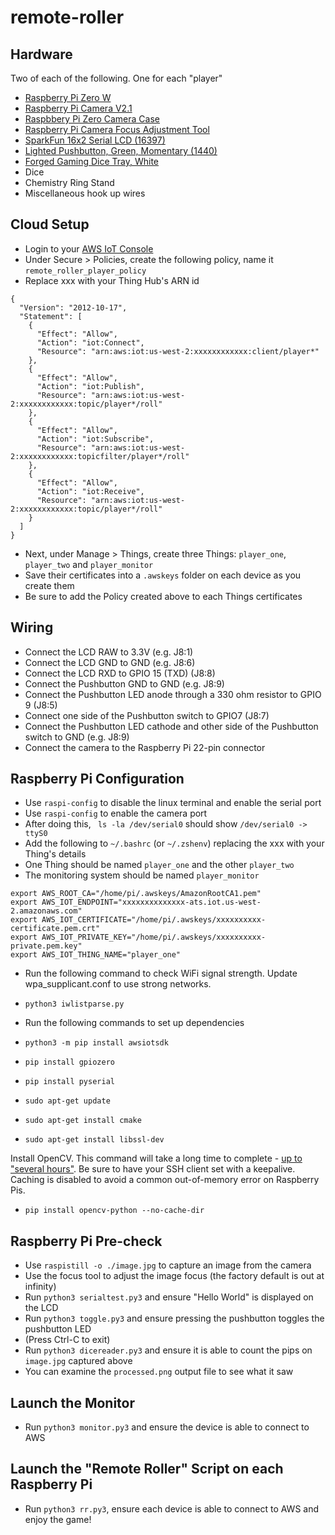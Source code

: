 # remote-roller

## Hardware

Two of each of the following. One for each "player"

- [Raspberry Pi Zero W](https://www.raspberrypi.org/products/raspberry-pi-zero-w/)
- [Raspberry Pi Camera V2.1](https://www.raspberrypi.org/products/camera-module-v2/)
- [Raspbbery Pi Zero Camera Case](https://www.raspberrypi.org/products/raspberry-pi-zero-case/)
- [Raspberry Pi Camera Focus Adjustment Tool](https://www.adafruit.com/product/3518)
- [SparkFun 16x2 Serial LCD (16397)](https://www.sparkfun.com/products/16397)
- [Lighted Pushbutton, Green, Momentary (1440)](https://www.adafruit.com/product/1440)
- [Forged Gaming Dice Tray, White](https://forgedgaming.com/products/copy-of-dice-arena-dice-rolling-tray-and-storage?variant=11773653712932)
- Dice
- Chemistry Ring Stand
- Miscellaneous hook up wires

## Cloud Setup

- Login to your [AWS IoT Console](https://us-west-2.console.aws.amazon.com/iot/home?region=us-west-2#/thinghub)
- Under Secure > Policies, create the following policy, name it `remote_roller_player_policy`
- Replace xxx with your Thing Hub's ARN id

```
{
  "Version": "2012-10-17",
  "Statement": [
    {
      "Effect": "Allow",
      "Action": "iot:Connect",
      "Resource": "arn:aws:iot:us-west-2:xxxxxxxxxxxx:client/player*"
    },
    {
      "Effect": "Allow",
      "Action": "iot:Publish",
      "Resource": "arn:aws:iot:us-west-2:xxxxxxxxxxxx:topic/player*/roll"
    },
    {
      "Effect": "Allow",
      "Action": "iot:Subscribe",
      "Resource": "arn:aws:iot:us-west-2:xxxxxxxxxxxx:topicfilter/player*/roll"
    },
    {
      "Effect": "Allow",
      "Action": "iot:Receive",
      "Resource": "arn:aws:iot:us-west-2:xxxxxxxxxxxx:topic/player*/roll"
    }
  ]
}
```

- Next, under Manage > Things, create three Things: `player_one`, `player_two` and `player_monitor`
- Save their certificates into a `.awskeys` folder on each device as you create them
- Be sure to add the Policy created above to each Things certificates

## Wiring

- Connect the LCD RAW to 3.3V (e.g. J8:1)
- Connect the LCD GND to GND (e.g. J8:6)
- Connect the LCD RXD to GPIO 15 (TXD) (J8:8)
- Connect the Pushbutton GND to GND (e.g. J8:9)
- Connect the Pushbutton LED anode through a 330 ohm resistor to GPIO 9 (J8:5)
- Connect one side of the Pushbutton switch to GPIO7 (J8:7)
- Connect the Pushbutton LED cathode and other side of the Pushbutton switch to GND (e.g. J8:9)
- Connect the camera to the Raspberry Pi 22-pin connector

## Raspberry Pi Configuration

- Use `raspi-config` to disable the linux terminal and enable the serial port
- Use `raspi-config` to enable the camera port
- After doing this, ` ls -la /dev/serial0` should show `/dev/serial0 -> ttyS0`
- Add the following to `~/.bashrc` (or `~/.zshenv`) replacing the xxx with your Thing's details
- One Thing should be named `player_one` and the other `player_two`
- The monitoring system should be named `player_monitor`

```
export AWS_ROOT_CA="/home/pi/.awskeys/AmazonRootCA1.pem"
export AWS_IOT_ENDPOINT="xxxxxxxxxxxxxx-ats.iot.us-west-2.amazonaws.com"
export AWS_IOT_CERTIFICATE="/home/pi/.awskeys/xxxxxxxxxx-certificate.pem.crt"
export AWS_IOT_PRIVATE_KEY="/home/pi/.awskeys/xxxxxxxxxx-private.pem.key"
export AWS_IOT_THING_NAME="player_one"

```
- Run the following command to check WiFi signal strength. Update wpa_supplicant.conf to use strong networks.
- `python3 iwlistparse.py`

- Run the following commands to set up dependencies
- `python3 -m pip install awsiotsdk`
- `pip install gpiozero`
- `pip install pyserial`
- `sudo apt-get update`
- `sudo apt-get install cmake`
- `sudo apt-get install libssl-dev`

Install OpenCV. This command will take a long time to complete - [up to "several hours"](https://pypi.org/project/opencv-python/). Be sure to have your SSH client set with a keepalive. Caching is disabled to avoid a common out-of-memory error on Raspberry Pis.

- `pip install opencv-python --no-cache-dir`

## Raspberry Pi Pre-check
- Use `raspistill -o ./image.jpg` to capture an image from the camera
- Use the focus tool to adjust the image focus (the factory default is out at infinity)
- Run `python3 serialtest.py3` and ensure "Hello World" is displayed on the LCD
- Run `python3 toggle.py3` and ensure pressing the pushbutton toggles the pushbutton LED
- (Press Ctrl-C to exit)
- Run `python3 dicereader.py3` and ensure it is able to count the pips on `image.jpg` captured above
- You can examine the `processed.png` output file to see what it saw

## Launch the Monitor
- Run `python3 monitor.py3` and ensure the device is able to connect to AWS

## Launch the "Remote Roller" Script on each Raspberry Pi
- Run `python3 rr.py3`, ensure each device is able to connect to AWS and enjoy the game!
